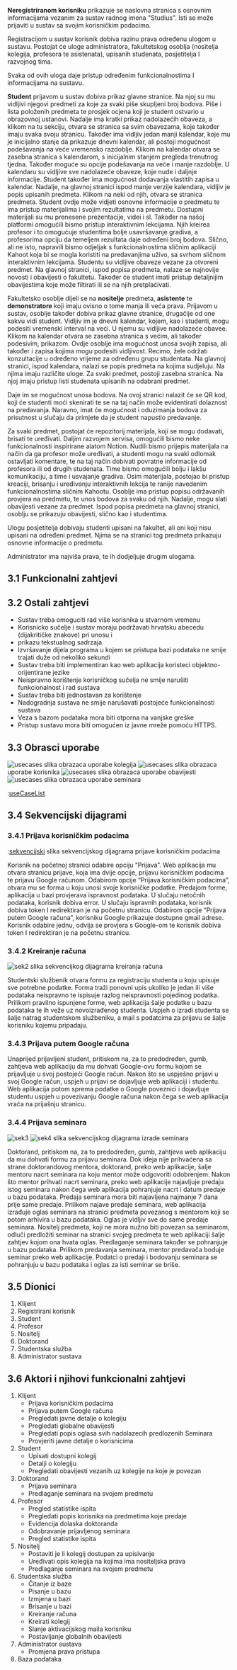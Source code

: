 **Neregistriranom korisniku** prikazuje se naslovna stranica s osnovnim informacijama vezanim za sustav radnog imena "Studius". Isti se može prijaviti u sustav sa svojim korisničkim podacima.

Registracijom u sustav korisnik dobiva razinu prava određenu ulogom u sustavu. Postojat će uloge administratora, fakultetskog osoblja (nositelja kolegija, profesora te asistenata), upisanih studenata, posjetitelja I razvojnog tima.

Svaka od ovih uloga daje pristup određenim funkcionalnostima I informacijama na sustavu.

**Student** prijavom u sustav dobiva prikaz glavne stranice. Na njoj su mu vidljivi njegovi predmeti za koje za svaki piše skupljeni broj bodova. Piše i lista položenih predmeta te prosjek ocjena koji je student ostvario u obrazovnoj ustanovi. Nadalje ima kratki prikaz nadolazećih obaveza, a klikom na tu sekciju, otvara se stranica sa svim obavezama, koje također imaju svaka svoju stranicu. Također ima vidljiv jedan manji kalendar, koje mu je inicijalno stanje da prikazuje dnevni kalendar, ali postoji mogućnost podešavanja na veće vremensko razdoblje. Klikom na kalendar otvara se zasebna stranica s kalendarom, s inicijalnim stanjem pregleda trenutnog tjedna. Također moguće su opcije podešavanja na veće i manje razdoblje. U kalendaru su vidljive sve nadolazeće obaveze, koje nude i daljnje informacije. Student također ima mogućnost dodavanja vlastitih zapisa u kalendar. Nadalje, na glavnoj stranici ispod manje verzije kalendara, vidljiv je popis upisanih predmeta. Klikom na neki od njih, otvara se stranica predmeta. Student ovdje može vidjeti osnovne informacije o predmetu te ima pristup materijalima i svojim rezultatima na predmetu. Dostupni materijali su mu prenesene prezentacije, videi i sl. Također na našoj platformi omogućili bismo pristup interaktivnim lekcijama. Njih kreirea profesor i to omogućuje studentima bolje usavršavanje gradiva, a profesorima opciju da temeljem rezultata daje određeni broj bodova. Slično, ali ne isto, napravili bismo odjeljak s funkcionalnostima sličnim aplikaciji Kahoot koja bi se mogla koristiti na predavanjima uživo, sa svrhom sličnom interaktivnim lekcijama. Studentu su vidljive obaveze vezane za otvoreni predmet. Na glavnoj stranici, ispod popisa predmeta, nalaze se najnovije novosti i obavijesti o fakultetu. Također će student imati pristup detaljnijim obavijestima koje može filtirati ili se na njih pretplaćivati.

Fakultetsko osoblje dijeli se na **nositelje** predmeta, **asistente** te **demonstratore** koji imaju ovisno o tome manja ili veća prava. Prijavom u sustav, osoblje također dobiva prikaz glavne stranice, drugačije od one kakvu vidi student. Vidljiv im je dnevni kalendar, kojem, kao i studenti, mogu podesiti vremenski interval na veći. U njemu su vidljive nadolazeće obavee. Klikom na kalendar otvara se zasebna stranica s većim, ali također podesivim, prikazom. Ovdje osoblje ima mogućnost unosa svojih zapisa, ali također i zapisa kojima mogu podesiti vidljivost. Recimo, žele održati konzultacije u određeno vrijeme za određenu grupu studentata. Na glavnoj stranici, ispod kalendara, nalazi se popis predmeta na kojima sudjeluju. Na njima imaju različite uloge. Za svaki predmet, postoji zasebna stranica. Na njoj imaju pristup listi studenata upisanih na odabrani predmet.

Daje im se mogućnost unosa bodova. Na ovoj stranici nalazit će se QR kod, koji će studenti moći skenirati te se na taj način može evidentirati dolaznost na predavanja. Naravno, imat će mogućnost i oduzimanja bodova za prisutnost u slučaju da primjete da je student napustio predavanje.

Za svaki predmet, postojat će repozitorij materijala, koji se mogu dodavati, brisati te uređivati. Daljim razvojem servisa, omogućili bismo neke funkcionalnosti inspirirane alatom Notion. Nudili bismo prijepis materijala na način da ga profesor može uređivati, a studenti mogu na svaki odlomak ostavljati komentare, te na taj način dobivati povratne informacije od profesora ili od drugih studenata. Time bismo omogućili bolju i lakšu komunikaciju, a time i usvajanje gradiva. Osim materijala, postojao bi pristup kreaciji, brisanju i uređivanju interaktivnih lekcija te ranije navedenim funkcionalnostima sličnim Kahootu. Osoblje ima pristup popisu održavanih provjera na predmetu, te unos bodova za svaku od njih. Nadalje, mogu slati obavijesti vezane za predmet. Ispod popisa predmeta na glavnoj stranici, osoblju se prikazuju obavijesti, slično kao i studentima.

Ulogu posjetitelja dobivaju studenti upisani na fakultet, ali oni koji nisu upisani na određeni predmet. Njima se na stranici tog predmeta prikazuju osnovne informacije o predmetu.

Administrator ima najviša prava, te ih dodjeljuje drugim ulogama.

## 3.1 Funkcionalni zahtjevi <a name="3.1"> </a>

## 3.2 Ostali zahtjevi <a name="3.2"> </a>

- Sustav treba omoguciti rad više korisnika u stvarnom vremenu
- Korisnicko sučelje i sustav moraju podržavati hrvatsku abecedu (dijakritičke znakove) pri unosu i
- prikazu tekstualnog sadrzaja
- Izvršavanje dijela programa u kojem se pristupa bazi podataka ne smije trajati duže od nekoliko sekundi
- Sustav treba biti implementiran kao web aplikacija koristeci objektno-orijentirane jezike
- Neispravno korištenje korisničkog sučelja ne smije narušiti funkcionalnost i rad sustava
- Sustav treba biti jednostavan za korištenje
- Nadogradnja sustava ne smije narušavati postojeće funkcionalnosti sustava
- Veza s bazom podataka mora biti otporna na vanjske greške
- Pristup sustavu mora biti omogućen iz javne mreže pomoću HTTPS.

## 3.3 Obrasci uporabe <a name="3.3"> </a>

![usecases](./diagrams/UMLUseCase/Kolegiji.svg)
slika obrazaca uporabe kolegija <a name = "3.3-slika1"> </a>
![usecases](./diagrams/UMLUseCase/Korisnici.svg)
slika obrazaca uporabe korisnika <a name = "3.3-slika2"> </a>
![usecases](./diagrams/UMLUseCase/Obavijesti.svg)
slika obrazaca uporabe obavijesti <a name = "3.3-slika3"> </a>
![usecases](./diagrams/UMLUseCase/Seminari.svg)
slika obrazaca uporabe seminara <a name = "3.3-slika4"> </a>

:[useCaseList](../diagrams/UMLUseCase/useCaseList.md)

## 3.4 Sekvencijski dijagrami <a name="3.4"> </a>

### 3.4.1 Prijava korisničkim podacima <a name="3.4.1"> </a>

:[sekvencijski](../diagrams/UMLSequence/loginSequence.pu)
slika sekvencijskog dijagrama prijave korisničkim podacima <a name = "3.4.1-slika1"> </a>

Korisnik na početnoj stranici odabire opciju “Prijava”. Web aplikacija mu otvara stranicu prijave, koja ima dvije opcije, prijavu korisničkim podacima te prijavu Google računom. Odabirom opcije “Prijava korisničkim podacima”, otvara mu se forma u koju unosi svoje korisničke podatke. Predajom forme, aplikacija u bazi provjerava ispravnost podataka. U slučaju netočnih podataka, korisnik dobiva error. U slučaju ispravnih podataka, korisnik dobiva token I redirektiran je na početnu stranicu. Odabirom opcije “Prijava putem Google računa”, korisniku Google prikazuje dostupne gmail adrese. Korisnik odabire jednu, odvija se provjera s Google-om te korisnik dobiva token I redirektiran je na početnu stranicu.

### 3.4.2 Kreiranje računa <a name="3.4.2"> </a>

![sek2](./diagrams/UMLSequence/Registracija.png)
slika sekvencijkog dijagrama kreiranja računa <a name = "3.4.2-slika1"> </a>

Studentski službenik otvara formu za registraciju studenta u koju upisuje sve potrebne podatke. Forma traži ponovni upis ukoliko je jedan ili više podataka neispravno te ispisuje razlog neispravnosti pojedinog podatka. Prilikom pravilno ispunjene forme, web aplikacija šalje podatke u bazu podataka te ih veže uz novoizrađenog studenta. Uspjeh o izradi studenta se šalje natrag studentskom službeniku, a mail s podatcima za prijavu se šalje korisniku kojemu pripadaju.

### 3.4.3 Prijava putem Google računa <a name="3.4.3"> </a>

Unaprijed prijavljeni student, pritiskom na, za to predodređen, gumb, zahtjeva web aplikaciju da mu dohvati Google-ovu formu kojom se prijavljuje u svoj postojeći Google račun. Nakon što se uspješno prijavi u svoj Google račun, uspjeh u prijavi se dojavljuje web aplikaciji i studentu. Web aplikacija potom sprema podatke o Google poveznici i dojavljuje studentu uspjeh u povezivanju Google računa nakon čega se web aplikacija vraća na prijašnju stranicu.

### 3.4.4 Prijava seminara <a name="3.4.4"> </a>

![sek3](./diagrams/UMLSequence/sdIzradaSeminara.png)
![sek4](./diagrams/UMLSequence/sdPredlaganjeSeminara.png)
slika sekvencijskog dijagrama izrade seminara <a name = "3.4.4-slika1">

Doktorand, pritiskom na, za to predodređen, gumb, zahtjeva web aplikaciju da mu dohvati formu za prijavu seminara. Dok ideja nije prihvaćena sa strane doktorandovog mentora, doktorand, preko web aplikacije, šalje mentoru nacrt seminara na koju mentor može odgovoriti odobrenjem. Nakon što mentor prihvati nacrt seminara, preko web aplikacije najavljuje predaju istog seminara nakon čega web aplikacija pohranjuje nacrt i datum predaje u bazu podataka. Predaja seminara mora biti najavljena najmanje 7 dana prije same predaje. Prilikom najave predaje seminara, web aplikacija izrađuje oglas seminara na stranici predmeta povezanog s mentorom koji se potom arhivira u bazu podataka. Oglas je vidljiv sve do same predaje seminara. Nositelj predmeta, koji ne mora nužno biti povezan sa seminarom, odluči predložiti seminar na stranici svojeg predmeta te web aplikaciji šalje zahtjev kojom ona hvata oglas. Predlaganje seminara također se pohranjuje u bazu podataka. Prilikom predavanja seminara, mentor predavača boduje seminar preko web aplikacije. Podatci o predaji i bodovanju seminara se pohranjuju u bazu podataka i oglas za isti seminar se briše.

## 3.5 Dionici <a name="3.5"> </a>

1. Klijent
2. Registrirani korisnik
3. Student
4. Profesor
5. Nositelj
6. Doktorand
7. Studentska služba
8. Administrator sustava

## 3.6 Aktori i njihovi funkcionalni zahtjevi <a name="3.6"> </a>

1. Klijent
   - Prijava korisničkim podacima
   - Prijava putem Google računa
   - Pregledati javne detalje o kolegiju
   - Pregledati globalne obavijesti
   - Pregledati popis oglasa svih nadolazecih predlozenih Seminara
   - Provjeriti javne detalje o korisnicima
2. Student
   - Upisati dostupni kolegij
   - Detalji o kolegiju
   - Pregledati obavijesti vezanih uz kolegije na koje je povezan
3. Doktorand
   - Prijava seminara
   - Predlaganje seminara na svojem predmetu
4. Profesor
   - Pregled statistike ispita
   - Pregledati popis korisnika na predmetima koje predaje
   - Evidencija dolaska doktoranda
   - Odobravanje prijavljenog seminara
   - Pregled statistike ispita
5. Nositelj
   - Postaviti je li kolegij dostupan za upisivanje
   - Uređivati opis kolegija na kojima ima nositeljska prava
   - Predlaganje seminara na svojem predmetu
6. Studentska služba
   - Čitanje iz baze
   - Pisanje u bazu
   - Izmjena u bazi
   - Brisanje u bazi
   - Kreiranje računa
   - Kreirati kolegij
   - Slanje aktivacijskog maila korisniku
   - Postavljanje globalnih obavijesti
7. Administrator sustava
   - Promjena prava pristupa
8. Baza podataka
